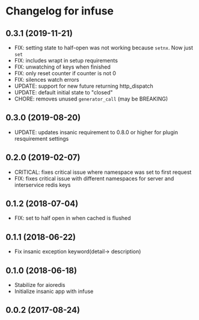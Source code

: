 Changelog for infuse
=====================

0.3.1 (2019-11-21)
------------------

- FIX: setting state to half-open was not working because `setnx`. Now just `set`
- FIX: includes wrapt in setup requirements
- FIX: unwatching of keys when finished
- FIX: only reset counter if counter is not 0
- FIX: silences watch errors
- UPDATE: support for new future returning http_dispatch
- UPDATE: default initial state to "closed"
- CHORE: removes unused `generator_call` (may be BREAKING)


0.3.0 (2019-08-20)
------------------

- UPDATE: updates insanic requirement to 0.8.0 or higher for plugin resquirement settings


0.2.0 (2019-02-07)
------------------

- CRITICAL: fixes critical issue where namespace was set to first request
- FIX: fixes critical issue with different namespaces for server and interservice redis keys 


0.1.2 (2018-07-04)
------------------

- FIX: set to half open in when cached is flushed


0.1.1 (2018-06-22)
------------------

- Fix insanic exception keyword(detail-> description)


0.1.0 (2018-06-18)
------------------

- Stabilize for aioredis
- Initialize insanic app with infuse


0.0.2 (2017-08-24)
------------------
